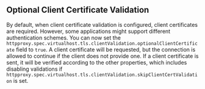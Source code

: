 ## Optional Client Certificate Validation

By default, when client certificate validation is configured, client certificates are required.
However, some applications might support different authentication schemes.
You can now set the `httpproxy.spec.virtualhost.tls.clientValidation.optionalClientCertificate` field to `true`. A client certificate will be requested, but the connection is allowed to continue if the client does not provide one.
If a client certificate is sent, it will be verified according to the other properties, which includes disabling validations if `httpproxy.spec.virtualhost.tls.clientValidation.skipClientCertValidation` is set.
